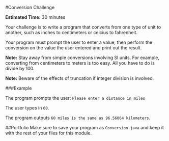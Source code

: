 #Conversion Challenge

**Estimated Time:** 30 minutes

Your challenge is to write a program that converts from one type of unit to another, such as inches to centimeters or celcius to fahrenheit.

Your program must prompt the user to enter a value, then perform the conversion on the value the user entered and print out the result.

**Note:** Stay away from simple conversions involving SI units. For example, converting from centimeters to meters is too easy. All you have to do is divide by 100.

**Note:** Beware of the effects of truncation if integer division is involved.

###Example

The program prompts the user: `Please enter a distance in miles`

The user types in `60`.

The program outputs `60 miles is the same as 96.56064 kilometers`.

##Portfolio
Make sure to save your program as `Conversion.java` and keep it with the rest of your files for this module.

